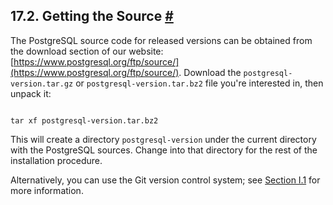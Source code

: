## 17.2. Getting the Source [#](#INSTALL-GETSOURCE)

The PostgreSQL source code for released versions can be obtained from the download section of our website: [https://www.postgresql.org/ftp/source/](https://www.postgresql.org/ftp/source/). Download the `postgresql-version.tar.gz` or `postgresql-version.tar.bz2` file you're interested in, then unpack it:

```

tar xf postgresql-version.tar.bz2
```

This will create a directory `postgresql-version` under the current directory with the PostgreSQL sources. Change into that directory for the rest of the installation procedure.

Alternatively, you can use the Git version control system; see [Section I.1](git.html "I.1. Getting the Source via Git") for more information.